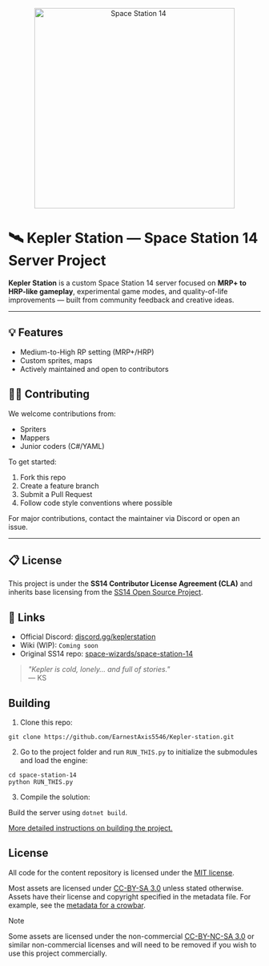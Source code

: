 <p align="center"> <img alt="Space Station 14" width="400" height="400" src="https://github.com/user-attachments/assets/b2a2828b-7f60-4ae8-b606-c73f679c3669" /></p>

# 🛰️ Kepler Station — Space Station 14 Server Project

**Kepler Station** is a custom Space Station 14 server focused on **MRP+ to HRP-like gameplay**, experimental game modes, and quality-of-life improvements — built from community feedback and creative ideas.

---

## 💡 Features

- Medium-to-High RP setting (MRP+/HRP)
- Custom sprites, maps
- Actively maintained and open to contributors

## 🧑‍💻 Contributing

We welcome contributions from:
- Spriters  
- Mappers  
- Junior coders (C#/YAML)  

To get started:
1. Fork this repo
2. Create a feature branch
3. Submit a Pull Request
4. Follow code style conventions where possible

For major contributions, contact the maintainer via Discord or open an issue.

---

## 📋 License

This project is under the **SS14 Contributor License Agreement (CLA)** and inherits base licensing from the [SS14 Open Source Project](https://github.com/space-wizards/space-station-14).


## 📎 Links

- Official Discord: [discord.gg/keplerstation](https://discord.gg/wsQD9NzEcn)
- Wiki (WIP): `Coming soon`
- Original SS14 repo: [space-wizards/space-station-14](https://github.com/space-wizards/space-station-14)

> _"Kepler is cold, lonely… and full of stories."_  
> — KS


## Building

1. Clone this repo:
```shell
git clone https://github.com/EarnestAxis5546/Kepler-station.git
```
2. Go to the project folder and run `RUN_THIS.py` to initialize the submodules and load the engine:
```shell
cd space-station-14
python RUN_THIS.py
```
3. Compile the solution:  

Build the server using `dotnet build`.

[More detailed instructions on building the project.](https://docs.spacestation14.com/en/general-development/setup.html)

## License

All code for the content repository is licensed under the [MIT license](https://github.com/space-wizards/space-station-14/blob/master/LICENSE.TXT).  

Most assets are licensed under [CC-BY-SA 3.0](https://creativecommons.org/licenses/by-sa/3.0/) unless stated otherwise. Assets have their license and copyright specified in the metadata file. For example, see the [metadata for a crowbar](https://github.com/space-wizards/space-station-14/blob/master/Resources/Textures/Objects/Tools/crowbar.rsi/meta.json).  

> [!NOTE]
> Some assets are licensed under the non-commercial [CC-BY-NC-SA 3.0](https://creativecommons.org/licenses/by-nc-sa/3.0/) or similar non-commercial licenses and will need to be removed if you wish to use this project commercially.
